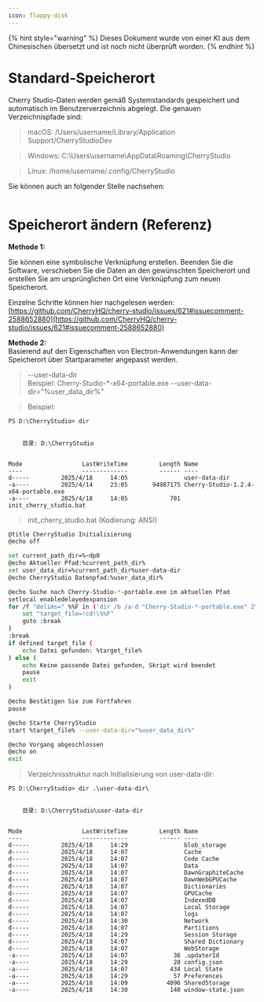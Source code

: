 ```yaml
---
icon: floppy-disk
---
```


{% hint style="warning" %}
Dieses Dokument wurde von einer KI aus dem Chinesischen übersetzt und ist noch nicht überprüft worden.
{% endhint %}

# Standard-Speicherort

Cherry Studio-Daten werden gemäß Systemstandards gespeichert und automatisch im Benutzerverzeichnis abgelegt. Die genauen Verzeichnispfade sind:

> macOS: /Users/username/Library/Application Support/CherryStudioDev

> Windows: C:\Users\username\AppData\Roaming\CherryStudio

> Linux: /home/username/.config/CherryStudio

Sie können auch an folgender Stelle nachsehen:
<figure><img src="../../.gitbook/assets/image (31).png" alt=""><figcaption></figcaption></figure>



# Speicherort ändern (Referenz)

**Methode 1:**

Sie können eine symbolische Verknüpfung erstellen. Beenden Sie die Software, verschieben Sie die Daten an den gewünschten Speicherort und erstellen Sie am ursprünglichen Ort eine Verknüpfung zum neuen Speicherort.

Einzelne Schritte können hier nachgelesen werden:  
[https://github.com/CherryHQ/cherry-studio/issues/621#issuecomment-2588652880](https://github.com/CherryHQ/cherry-studio/issues/621#issuecomment-2588652880)

**Methode 2:**  
Basierend auf den Eigenschaften von Electron-Anwendungen kann der Speicherort über Startparameter angepasst werden.

> --user-data-dir  
> Beispiel: Cherry-Studio-*-x64-portable.exe --user-data-dir="%user_data_dir%"

> Beispiel:

```shell
PS D:\CherryStudio> dir


    目录: D:\CherryStudio


Mode                 LastWriteTime         Length Name
----                 -------------         ------ ----
d-----         2025/4/18     14:05                user-data-dir
-a----         2025/4/14     23:05       94987175 Cherry-Studio-1.2.4-x64-portable.exe
-a----         2025/4/18     14:05            701 init_cherry_studio.bat
```

> init_cherry_studio.bat (Kodierung: ANSI)

```bash
@title CherryStudio Initialisierung
@echo off

set current_path_dir=%~dp0
@echo Aktueller Pfad:%current_path_dir%
set user_data_dir=%current_path_dir%user-data-dir
@echo CherryStudio Datenpfad:%user_data_dir%

@echo Suche nach Cherry-Studio-*-portable.exe im aktuellen Pfad
setlocal enabledelayedexpansion
for /f "delims=" %%F in ('dir /b /a-d "Cherry-Studio-*-portable.exe" 2^>nul') do ( #Bitte an den tatsächlichen Dateinamen anpassen (unterschiedliche Namen bei Download von offizieller Website vs. Github)
    set "target_file=!cd!\%%F"
    goto :break
)
:break
if defined target_file (
    echo Datei gefunden: %target_file%
) else (
    echo Keine passende Datei gefunden, Skript wird beendet
    pause
    exit
)

@echo Bestätigen Sie zum Fortfahren
pause

@echo Starte CherryStudio
start %target_file% --user-data-dir="%user_data_dir%"

@echo Vorgang abgeschlossen
@echo on
exit
```

> Verzeichnisstruktur nach Initialisierung von user-data-dir:

```shell
PS D:\CherryStudio> dir .\user-data-dir\


    目录: D:\CherryStudio\user-data-dir


Mode                 LastWriteTime         Length Name
----                 -------------         ------ ----
d-----         2025/4/18     14:29                blob_storage
d-----         2025/4/18     14:07                Cache
d-----         2025/4/18     14:07                Code Cache
d-----         2025/4/18     14:07                Data
d-----         2025/4/18     14:07                DawnGraphiteCache
d-----         2025/4/18     14:07                DawnWebGPUCache
d-----         2025/4/18     14:07                Dictionaries
d-----         2025/4/18     14:07                GPUCache
d-----         2025/4/18     14:07                IndexedDB
d-----         2025/4/18     14:07                Local Storage
d-----         2025/4/18     14:07                logs
d-----         2025/4/18     14:30                Network
d-----         2025/4/18     14:07                Partitions
d-----         2025/4/18     14:29                Session Storage
d-----         2025/4/18     14:07                Shared Dictionary
d-----         2025/4/18     14:07                WebStorage
-a----         2025/4/18     14:07             36 .updaterId
-a----         2025/4/18     14:29             20 config.json
-a----         2025/4/18     14:07            434 Local State
-a----         2025/4/18     14:29             57 Preferences
-a----         2025/4/18     14:09           4096 SharedStorage
-a----         2025/4/18     14:30            140 window-state.json
```